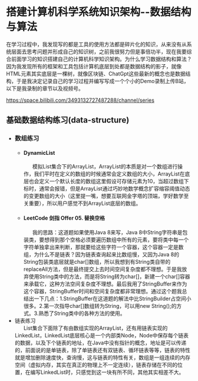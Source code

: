 # 搭建计算机科学系统知识架构--数据结构与算法

在学习过程中，我发现写的都是工具的使用方法都是碎片化的知识，从来没有从系统层面去思考问题并形成自己的知识树，之前我很努力但是事倍功半，现在我要综合前面学习的知识搭建自己的计算机科学知识架构。为什么学习数据结构和算法？因为我发现所有的框架和工具包括计算机底层到处都是数据结构的影子，就像HTML元素其实底层是一棵树，就像区块链、ChatGpt这些最新的概念也是数据结构，于是我决定记录自己的学习过程并编写写成一个个小的Demo录制上传B站，以下是我录制的章节以及视频号。<br>

https://space.bilibili.com/3493132727487288/channel/series
<body>
    <div>
        <h2>基础数据结构练习(data-structure)</h2>
        <div>
            <ul>
                <li>
                    <h3>数组练习</h3>
                    <ul>
                        <li>
                            <div>
                                <div>
                                    <h4>DynamicList</h4>
                                </div>
                                &nbsp;&nbsp;&nbsp;&nbsp;&nbsp;&nbsp;模拟List集合下的ArrayList，ArrayList的本质是对一个数组进行操作，我们平时在定义的数组的时候通常会定义数组的大小，ArrayList在底层也会定义一个默认长度的数组这里假设可存储元素为10，当超过数组下标时，通常会报错，但是ArrayList通过巧妙地数学概念扩容缩容阈值动态的变更数组的大小（这里提一嘴，想要互联网金字塔的顶端，学好数学至关重要），所以用户感觉不到ArrayList底层的数组。
                            </div>
                        </li>
                        <li>
                            <div>
                                <div>
                                    <h4>LeetCode 剑指 Offer 05. 替换空格</h4>
                                </div>
                                &nbsp;&nbsp;&nbsp;&nbsp;&nbsp;&nbsp;我的思路：这道题如果使用Java 8来写，Java
                                8中String字符串是包装类，要想得到那个空格必须要遍历数组中所有的元素，要将类中每一个字符单独拿出来判断，那就要给这些字符一个容器，这个容器一定是数组，为什么不是链表？因为链表查询起来比数组慢，又因为Java
                                8的String包装类底层就是char[]数组，所以我想到有String类自带的replaceAll方法，但是最终提交上去时间空间复杂度都不理想。于是我放弃使用String类中的方法，而是将String转为char[]，新建一个char[]容器来承载它，这种方法空间复杂度不理想。最后我用了StringBuffer来作为这个容器，StringBuffer时间和空间复杂度都非常理想。通过这个题我总结出一下几点：1.StringBuffer在这道题的解法中比StringBuilder占空间小很多。2.第一次指导char[]数组转为String，可以用new
                                String();的方式。3.熟悉了String类中的各种方法的使用。
                            </div>
                        </li>
                    </ul>
                </li>
                <li>
                    链表练习
                    <div>
                        &nbsp;&nbsp;&nbsp;&nbsp;&nbsp;&nbsp;List集合下面除了有由数组实现的ArrayList，还有用链表实现的LinkedList，LinkedList底层核心是一个内部类Node，Node中保存每个链表的数据，以及下个链表的地址，在Java中没有指针的概念，地址是可以传递的，前面说的是单链表，除了单链表还有双链表、循环链表等等，链表的特性就是增加删除速度快，查询慢，这与链表的特性有关，数组是一组连续的内存空间（虚拟内存，其实在真正的物理上不一定连续），链表存储在不同的位置，在编写LinkedList时，只感觉到这一块有所不同，其他其实相差不大。
                    </div>
                </li>
            </ul>
        </div>
    </div>
</body>

